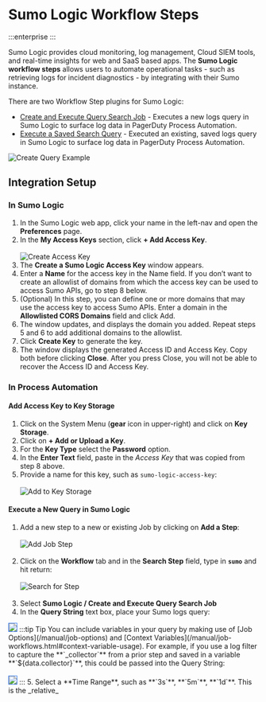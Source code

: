 # Sumo Logic Workflow Steps

:::enterprise
:::

Sumo Logic provides cloud monitoring, log management, Cloud SIEM tools, and real-time insights for web and SaaS based apps.
The **Sumo Logic workflow steps** allows users to automate operational tasks - such as retrieving logs for incident diagnostics - by integrating with their Sumo instance.

There are two Workflow Step plugins for Sumo Logic:
* [Create and Execute Query Search Job](#execute-a-new-query-in-sumo-logic) - Executes a new logs query in Sumo Logic to surface log data in PagerDuty Process Automation.
* [Execute a Saved Search Query](#execute-a-saved-query-in-sumo-logic) - Executed an existing, saved logs query in Sumo Logic to surface log data in PagerDuty Process Automation.

![Create Query Example](@assets/img/sumo-logic-create-query-example.png)<br>

## Integration Setup

### In Sumo Logic

1. In the Sumo Logic web app, click your name in the left-nav and open the **Preferences** page.
2. In the **My Access Keys** section, click **+ Add Access Key**.
<br><br>![Create Access Key](@assets/img/sumo-create-access-key.png)<br>
3. The **Create a Sumo Logic Access Key** window appears.
4. Enter a **Name** for the access key in the Name field. If you don’t want to create an allowlist of domains from which the access key can be used to access Sumo APIs, go to step 8 below.
5. (Optional) In this step, you can define one or more domains that may use the access key to access Sumo APIs. Enter a domain in the **Allowlisted CORS Domains** field and click Add.
6. The window updates, and displays the domain you added. Repeat steps 5 and 6 to add additional domains to the allowlist. 
7. Click **Create Key** to generate the key. 
8. The window displays the generated Access ID and Access Key. Copy both before clicking **Close**. After you press Close, you will not be able to recover the Access ID and Access Key.

### In Process Automation

#### Add Access Key to Key Storage
1. Click on the System Menu (**gear** icon in upper-right) and click on **Key Storage**.
2. Click on **+ Add or Upload a Key**.
3. For the **Key Type** select the **Password** option.
4. In the **Enter Text** field, paste in the _Access Key_ that was copied from step 8 above.
5. Provide a name for this key, such as `sumo-logic-access-key`:
<br><br>![Add to Key Storage](@assets/img/sumo-add-to-key-storage.png)<br>

#### Execute a New Query in Sumo Logic

1. Add a new step to a new or existing Job by clicking on **Add a Step**:
<br><br>![Add Job Step](@assets/img/sumo-add-job-step.png)<br><br>
2. Click on the **Workflow** tab and in the **Search Step** field, type in **`sumo`** and hit return:
<br><br>![Search for Step](@assets/img/sumo-search-for-step.png)<br><br>
3. Select **Sumo Logic / Create and Execute Query Search  Job**
4. In the **Query String** text box, place your Sumo logs query:
<img style='border:1px solid #327af6' src="@assets/img/sumo-add-query.png" />
    :::tip Tip
     You can include variables in your query by making use of [Job Options](/manual/job-options) and [Context Variables](/manual/job-workflows.html#context-variable-usage).
    For example, if you use a log filter to capture the **`_collector`** from a prior step and saved in a variable **`${data.collector}`**, this could be passed into the Query String:
    <br><br><img style='border:1px solid #327af6' src="@assets/img/sumo-use-data-variable.png" />
    :::
5. Select a **Time Range**, such as **`3s`**, **`5m`**, **`1d`**.  This is the _relative_ 